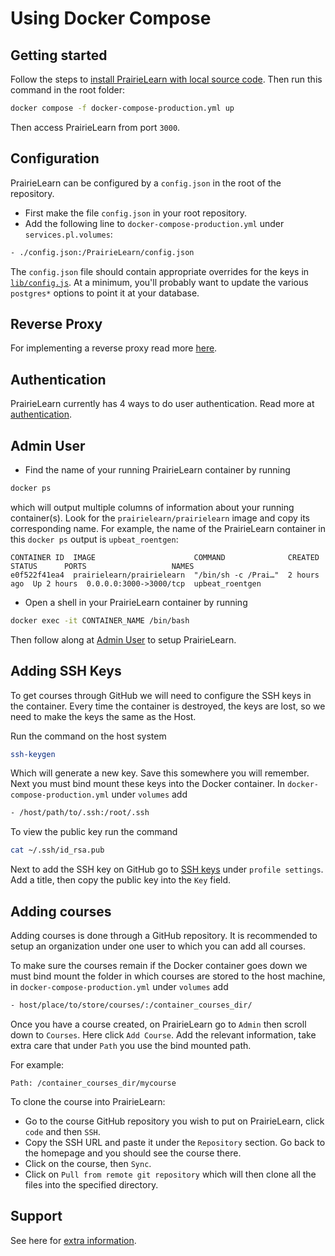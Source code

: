 # Using Docker Compose

## Getting started

Follow the steps to [install PrairieLearn with local source code](../installingLocal.md). Then run this command in the root folder:

```sh
docker compose -f docker-compose-production.yml up
```

Then access PrairieLearn from port `3000`.

## Configuration

PrairieLearn can be configured by a `config.json` in the root of the repository.

- First make the file `config.json` in your root repository.
- Add the following line to `docker-compose-production.yml` under `services.pl.volumes`:

```sh
- ./config.json:/PrairieLearn/config.json
```

The `config.json` file should contain appropriate overrides for the keys in [`lib/config.js`](`https://github.com/PrairieLearn/PrairieLearn/blob/master/apps/prairielearn/src/lib/config.js`). At a minimum, you'll probably want to update the various `postgres*` options to point it at your database.

## Reverse Proxy

For implementing a reverse proxy read more [here](./setup.md#reverse-proxy).

## Authentication

PrairieLearn currently has 4 ways to do user authentication. Read more at [authentication](./authentication.md).

## Admin User

- Find the name of your running PrairieLearn container by running

```sh
docker ps
```

which will output multiple columns of information about your running container(s). Look for the `prairielearn/prairielearn` image and copy its corresponding name. For example, the name of the PrairieLearn container in this `docker ps` output is `upbeat_roentgen`:

```
CONTAINER ID  IMAGE                      COMMAND              CREATED      STATUS      PORTS                   NAMES
e0f522f41ea4  prairielearn/prairielearn  "/bin/sh -c /Prai…"  2 hours ago  Up 2 hours  0.0.0.0:3000->3000/tcp  upbeat_roentgen
```

- Open a shell in your PrairieLearn container by running

```sh
docker exec -it CONTAINER_NAME /bin/bash
```

Then follow along at [Admin User](./admin-user.md) to setup PrairieLearn.

## Adding SSH Keys

To get courses through GitHub we will need to configure the SSH keys in the container. Every time the container is destroyed, the keys are lost, so we need to make the keys the same as the Host.

Run the command on the host system

```sh
ssh-keygen
```

Which will generate a new key. Save this somewhere you will remember. Next you must bind mount these keys into the Docker container. In `docker-compose-production.yml` under `volumes` add

```sh
- /host/path/to/.ssh:/root/.ssh
```

To view the public key run the command

```sh
cat ~/.ssh/id_rsa.pub
```

Next to add the SSH key on GitHub go to [SSH keys](https://github.com/settings/ssh/new) under `profile settings`. Add a title, then copy the public key into the `Key` field.

## Adding courses

Adding courses is done through a GitHub repository. It is recommended to setup an organization under one user to which you can add all courses.

To make sure the courses remain if the Docker container goes down
we must bind mount the folder in which courses are stored to the host machine, in `docker-compose-production.yml` under `volumes` add

```sh
- host/place/to/store/courses/:/container_courses_dir/
```

Once you have a course created, on PrairieLearn go to `Admin` then scroll down to `Courses`. Here click `Add Course`. Add the relevant information, take extra care that under `Path` you use the bind mounted path.

For example:

`Path: /container_courses_dir/mycourse`

To clone the course into PrairieLearn:

- Go to the course GitHub repository you wish to put on PrairieLearn, click `code` and then `SSH`.
- Copy the SSH URL and paste it under the `Repository` section. Go back to the homepage and you should see the course there.
- Click on the course, then `Sync`.
- Click on `Pull from remote git repository` which will then clone all the files into the specified directory.

## Support

See here for [extra information](./setup.md#support).
